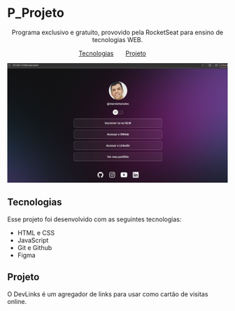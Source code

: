 # P_Projeto

<p align="center">
 Programa exclusivo e gratuito, provovido pela RocketSeat para ensino de tecnologias WEB. 
</p>

<p align="center">
<a href="#-tecnologias">Tecnologias</a>&nbsp;&nbsp;&nbsp;&nbsp;&nbsp;&nbsp;
<a href="#-projeto">Projeto</a>&nbsp;&nbsp;&nbsp;&nbsp;&nbsp;&nbsp;
</p>

<p align="Center">
<img alt="projeto DevLinks" src="./.github/my-project.jpg" widht="100%">
</p>

## Tecnologias

Esse projeto foi desenvolvido com as seguintes tecnologias:

- HTML e CSS
- JavaScript
- Git e Github
- Figma

## Projeto

O DevLinks é um agregador de links para usar como cartão de visitas online.
